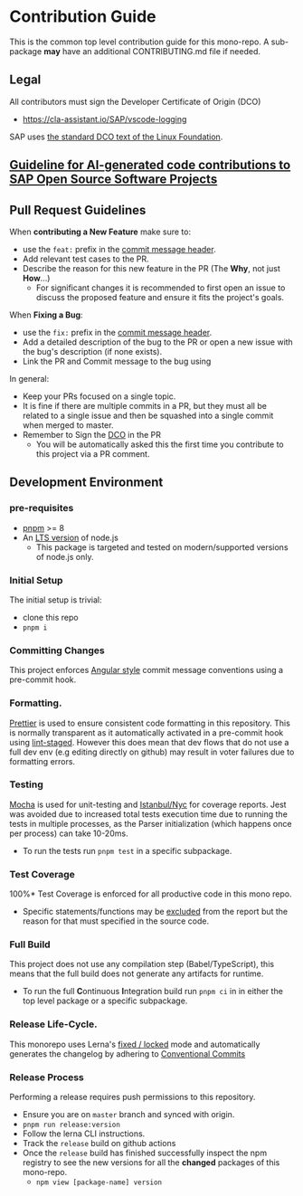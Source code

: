 # Contribution Guide

This is the common top level contribution guide for this mono-repo.
A sub-package **may** have an additional CONTRIBUTING.md file if needed.

## Legal

All contributors must sign the Developer Certificate of Origin (DCO)

- https://cla-assistant.io/SAP/vscode-logging

SAP uses [the standard DCO text of the Linux Foundation](https://developercertificate.org/).

## [Guideline for AI-generated code contributions to SAP Open Source Software Projects](https://github.com/SAP/.github/blob/main/CONTRIBUTING_USING_GENAI.md)

## Pull Request Guidelines

When **contributing a New Feature** make sure to:

- use the `feat:` prefix in the [commit message header](#committing-changes).
- Add relevant test cases to the PR.
- Describe the reason for this new feature in the PR (The **Why**, not just **How**...)
  - For significant changes it is recommended to first open an issue to discuss the proposed feature
    and ensure it fits the project's goals.

When **Fixing a Bug**:

- use the `fix:` prefix in the [commit message header](#committing-changes).
- Add a detailed description of the bug to the PR or open a new issue with the bug's description (if none exists).
- Link the PR and Commit message to the bug using

In general:

- Keep your PRs focused on a single topic.
- It is fine if there are multiple commits in a PR, but they must all be related to a single issue
  and then be squashed into a single commit when merged to master.
- Remember to Sign the [DCO](#legal) in the PR
  - You will be automatically asked this the first time you contribute to this project via a PR comment.

## Development Environment

### pre-requisites

- [pnpm](https://pnpm.io/installation) >= 8
- An [LTS version](https://nodejs.org/en/about/releases/) of node.js
  - This package is targeted and tested on modern/supported versions of node.js only.

### Initial Setup

The initial setup is trivial:

- clone this repo
- `pnpm i`

### Committing Changes

This project enforces [Angular style](https://github.com/angular/angular/blob/master/CONTRIBUTING.md#commit) commit message conventions
using a pre-commit hook.

### Formatting.

[Prettier](https://prettier.io/) is used to ensure consistent code formatting in this repository.
This is normally transparent as it automatically activated in a pre-commit hook using [lint-staged](https://github.com/okonet/lint-staged).
However this does mean that dev flows that do not use a full dev env (e.g editing directly on github)
may result in voter failures due to formatting errors.

### Testing

[Mocha][mocha] is used for unit-testing and [Istanbul/Nyc][istanbul] for coverage reports.
Jest was avoided due to increased total tests execution time due to running the tests in multiple processes,
as the Parser initialization (which happens once per process) can take 10-20ms.

[mocha]: https://mochajs.org/
[istanbul]: https://istanbul.js.org/

- To run the tests run `pnpm test` in a specific subpackage.

### Test Coverage

100%\* Test Coverage is enforced for all productive code in this mono repo.

- Specific statements/functions may be [excluded][ignore_coverage] from the report but the reason for that must
  specified in the source code.

[ignore_coverage]: https://github.com/gotwarlost/istanbul/blob/master/ignoring-code-for-coverage.md

### Full Build

This project does not use any compilation step (Babel/TypeScript), this means that the full build
does not generate any artifacts for runtime.

- To run the full **C**ontinuous **I**ntegration build run `pnpm ci` in in either the top level package or a specific subpackage.

### Release Life-Cycle.

This monorepo uses Lerna's [fixed / locked][lerna-mode] mode
and automatically generates the changelog by adhering to [Conventional Commits][cc]

[lerna-mode]: https://lerna.js.org/docs/features/version-and-publish#fixedlocked-mode-default
[cc]: https://www.conventionalcommits.org/en/v1.0.0/

### Release Process

Performing a release requires push permissions to this repository.

- Ensure you are on `master` branch and synced with origin.
- `pnpm run release:version`
- Follow the lerna CLI instructions.
- Track the `release` build on github actions
- Once the `release` build has finished successfully inspect the npm registry to see the new versions
  for all the **changed** packages of this mono-repo.
  - `npm view [package-name] version`
